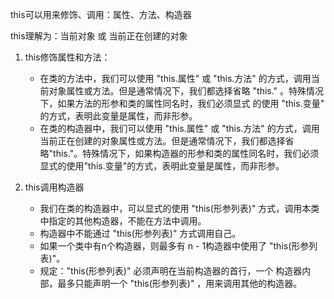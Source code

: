 this可以用来修饰、调用：属性、方法、构造器

this理解为：当前对象  或 当前正在创建的对象

1. this修饰属性和方法：
   * 在类的方法中，我们可以使用 "this.属性" 或 "this.方法" 的方式，调用当前对象属性或方法。但是通常情况下，我们都选择省略 "this." 。特殊情况下，如果方法的形参和类的属性同名时，我们必须显式   的使用 "this.变量" 的方式，表明此变量是属性，而非形参。
   * 在类的构造器中，我们可以使用 "this.属性" 或 "this.方法" 的方式，调用当前正在创建的对象属性或方法。但是通常情况下，我们都选择省略"this."。特殊情况下，如果构造器的形参和类的属性同名时，我们必须显式的使用"this.变量"的方式，表明此变量是属性，而非形参。

2. this调用构造器
   * 我们在类的构造器中，可以显式的使用 "this(形参列表)" 方式，调用本类中指定的其他构造器，不能在方法中调用。
   * 构造器中不能通过 "this(形参列表)" 方式调用自己。
   * 如果一个类中有n个构造器，则最多有 n - 1构造器中使用了 "this(形参列表)"。
   *  规定："this(形参列表)" 必须声明在当前构造器的首行，一个 构造器内部，最多只能声明一个 "this(形参列表)" ，用来调用其他的构造器。